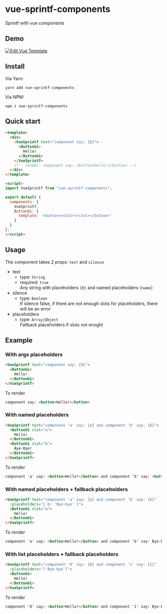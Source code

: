 # vue-sprintf-components
Sprintf with vue components

## Demo
[![Edit Vue Template](https://codesandbox.io/static/img/play-codesandbox.svg)](https://codesandbox.io/s/1492m3ypq3)

## Install
Via Yarn:
```
yarn add vue-sprintf-components
```

Via NPM:
```
npm i vue-sprintf-components
```

## Quick start
```html
<template>
  <div>
    <VueSprintf text="component say: {0}">
      <ButtonUi>
        Hello!
      </ButtonUi>
    </VueSprintf>
    <!-- render: component say: <button>hello!</button> -->
  </div>
</template>

<script>
import VueSprintf from "vue-sprintf-components";

export default {
  components: {
    VueSprintf,
    ButtonUi: {
      template: '<button><slot></slot></button>'
    }
  }
};
</script>
```

## Usage
The component takes 2 props: `text` and `silence`
* text
  * type: `String`
  * required: `true`  
Any string with placeholders `{0}` and named placeholders `{name}`
* silence
  * type: `Boolean`  
If silence false, if there are not enough slots for placeholders, there will be an error
* placeholders
  * type: `Array|Object`  
Fallback placeholders if slots not enoght
## Example
### With args placeholders
```html
<VueSprintf text="component say: {0}">
  <ButtonUi>
    Hello!
  </ButtonUi>
</VueSprintf>
```
To render
```html
component say: <button>Hello!</button>
```


### With named placeholders
```html
<VueSprintf text="component 'a' say: {a} and component 'b' say: {b}">
  <ButtonUi slot="a">
    Hello!
  </ButtonUi>
  <ButtonUi slot="b">
    Bye-Bye!
  </ButtonUi>
</VueSprintf>
```
To render
```html
component 'a' say: <button>Hello!</button> and component 'b' say: <button>Bye-Bye!</button>
```

### With named placeholders + fallback placeholders
```html
<VueSprintf text="component 'a' say: {a} and component 'b' say: {b}"
  :placeholders="{ b: 'Bye-bye' }">
  <ButtonUi slot="a">
    Hello!
  </ButtonUi>
</VueSprintf>
```
To render
```html
component 'a' say: <button>Hello!</button> and component 'b' say: Bye-Bye!
```

### With list placeholders + fallback placeholders
```html
<VueSprintf text="component '0' say: {0} and component '1' say: {1}"
  :placeholders="['Bye-bye']">
  <ButtonUi>
    Hello!
  </ButtonUi>
</VueSprintf>
```
To render
```html
component '0' say: <button>Hello!</button> and component '1' say: Bye-Bye!
```